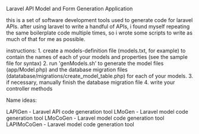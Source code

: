 Laravel API Model and Form Generation Application

this is a set of software development tools used to generate code for laravel APIs. after using laravel to write a handful of APIs, i found myself repeating the same boilerplate code multiple times, so i wrote some scripts to write as much of that for me as possible. 

instructions:
    1. create a models-definition file (models.txt, for example) to contain the names of each of your models and properties (see the sample file for syntax)
    2. run 'genModels.sh' to generate the model files (app/Model.php) and the database migration files (datatabase/migrations/create_model_table.php) for each of your models. 
    3. if necessary, manually finish the database migration file
    4. write your controller methods

Name ideas:

LAPIGen - Laravel API code generation tool
LMoGen - Laravel model code generation tool
LMoCoGen - Laravel model code generation tool
LAPIMoCoGen - Laravel model code generation tool